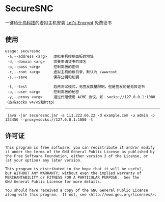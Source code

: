 SecureSNC
============
一键给[什鸟科技](https://www.sncidc.com)的虚拟主机安装 [Let's Encrypt](https://letsencrypt.org/) 免费证书

使用
----------
    usage: securesnc
     -a,--address <arg>   虚拟主机控制面板的地址
     -d,--domain <arg>    需要申请证书的域名
     -p,--pass <arg>      控制面板的密码
     -r,--root <arg>      虚拟主机的根目录，默认为 /wwwroot
     -s,--save            保存公钥和私钥

     -t,--test            启用测试模式，无签发数量限制，但是签发的是无效证书
     -u,--user <arg>      控制面板的秘密
     -y,--proxy <arg>     通过代理使用 ACME 协议，如：socks://127.0.0.1:1080（支持socks v4/v5和http）
----------
     java -jar securesnc.jar -a 111.222.66.22 -d example.com -u admin -p 123456 --proxy=socks://127.0.0.1:1080 -t

许可证
----------
	This program is free software: you can redistribute it and/or modify
	it under the terms of the GNU General Public License as published by
	the Free Software Foundation, either version 3 of the License, or
	(at your option) any later version.

	This program is distributed in the hope that it will be useful,
	but WITHOUT ANY WARRANTY; without even the implied warranty of
	MERCHANTABILITY or FITNESS FOR A PARTICULAR PURPOSE.  See the
	GNU General Public License for more details.

	You should have received a copy of the GNU General Public License
	along with this program.  If not, see <http://www.gnu.org/licenses/>.
